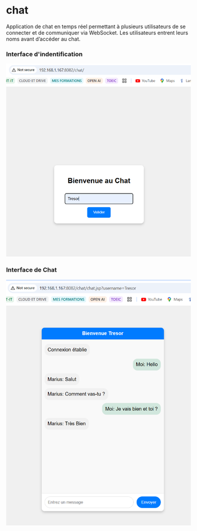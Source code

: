 # chat
Application de chat en temps réel permettant à plusieurs utilisateurs de se connecter et de communiquer via WebSocket. Les utilisateurs entrent leurs noms avant d’accéder au chat.

### Interface d'indentification 

![Alt text](src/main/webapp/WEB-INF/resources/login.png "Connexion")

### Interface de Chat
![Alt text](src/main/webapp/WEB-INF/resources/chat.png "Connexion")

